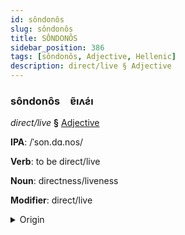 ```yaml
---
id: sôndonôs
slug: sôndonôs
title: SÔNDONÔS
sidebar_position: 386
tags: [sôndonôs, Adjective, Hellenic]
description: direct/live § Adjective
---
```


### sôndonôs&emsp;<span kind="abugida">ɐ̃ıʌƨ́ı</span>

*direct/live* **§** [Adjective](../../tags/Adjective)

**IPA**: /ˈson.dɑ.nos/

**Verb**: to be direct/live

**Noun**: directness/liveness

**Modifier**: direct/live

<details>
    <summary>Origin</summary>
    Greek ζωντανός zontanós /zon.daˈnos/<br/>
    <em>Hellenic Language Family</em>
</details>
